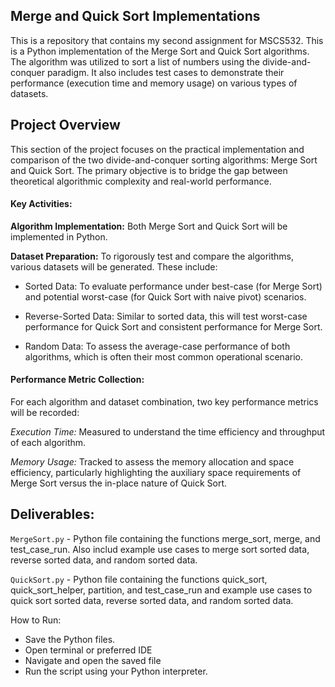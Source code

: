 ## Merge and Quick Sort Implementations
This is a repository that contains my second assignment for MSCS532. This is a Python implementation of the Merge Sort and Quick Sort algorithms. The algorithm was utilized to sort a list of numbers using the divide-and-conquer paradigm. It also includes test cases to demonstrate their performance (execution time and memory usage) on various types of datasets.

## Project Overview
This section of the project focuses on the practical implementation and comparison of the two divide-and-conquer sorting algorithms: Merge Sort and Quick Sort. The primary objective is to bridge the gap between theoretical algorithmic complexity and real-world performance.

#### Key Activities:

<strong>Algorithm Implementation:</strong> Both Merge Sort and Quick Sort will be implemented in Python.

<strong>Dataset Preparation:</strong> To rigorously test and compare the algorithms, various datasets will be generated. These include:

* Sorted Data: To evaluate performance under best-case (for Merge Sort) and potential worst-case (for Quick Sort with naive pivot) scenarios.

* Reverse-Sorted Data: Similar to sorted data, this will test worst-case performance for Quick Sort and consistent performance for Merge Sort.

* Random Data: To assess the average-case performance of both algorithms, which is often their most common operational scenario.

#### Performance Metric Collection: 

For each algorithm and dataset combination, two key performance metrics will be recorded:

<em>Execution Time:</em> Measured to understand the time efficiency and throughput of each algorithm.

<em>Memory Usage:</em> Tracked to assess the memory allocation and space efficiency, particularly highlighting the auxiliary space requirements of Merge Sort versus the in-place nature of Quick Sort.


## Deliverables:
``` MergeSort.py ``` - Python file containing the functions merge_sort, merge, and test_case_run. Also includ example use cases to merge sort sorted data, reverse sorted data, and random sorted data. 

``` QuickSort.py ``` - Python file containing the functions quick_sort, quick_sort_helper, partition, and test_case_run and example use cases to quick sort sorted data, reverse sorted data, and random sorted data. 

How to Run:
- Save the Python files.
- Open terminal or preferred IDE
- Navigate and open the saved file
- Run the script using your Python interpreter.